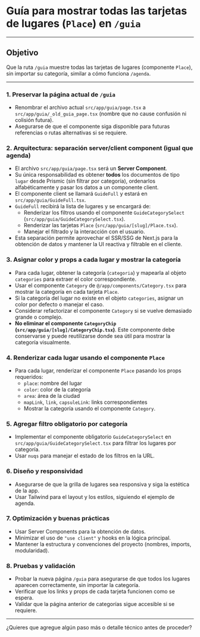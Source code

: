 # Guía para mostrar todas las tarjetas de lugares (`Place`) en `/guia`

---

## Objetivo

Que la ruta `/guia` muestre todas las tarjetas de lugares (componente `Place`), sin importar su categoría, similar a cómo funciona `/agenda`.

---

### 1. Preservar la página actual de `/guia`

- Renombrar el archivo actual `src/app/guia/page.tsx` a `src/app/guia/_old_guia_page.tsx` (nombre que no cause confusión ni colisión futura).
- Asegurarse de que el componente siga disponible para futuras referencias o rutas alternativas si se requiere.

### 2. Arquitectura: separación server/client component (igual que agenda)

- El archivo `src/app/guia/page.tsx` será un **Server Component**.
- Su única responsabilidad es obtener **todos** los documentos de tipo `lugar` desde Prismic (sin filtrar por categoría), ordenarlos alfabéticamente y pasar los datos a un componente client.
- El componente client se llamará `GuideFull` y estará en `src/app/guia/GuideFull.tsx`.
- `GuideFull` recibirá la lista de lugares y se encargará de:
  - Renderizar los filtros usando el componente `GuideCategorySelect` (`src/app/guia/GuideCategorySelect.tsx`).
  - Renderizar las tarjetas `Place` (`src/app/guia/[slug]/Place.tsx`).
  - Manejar el filtrado y la interacción con el usuario.
- Esta separación permite aprovechar el SSR/SSG de Next.js para la obtención de datos y mantener la UI reactiva y filtrable en el cliente.

### 3. Asignar color y props a cada lugar y mostrar la categoría

- Para cada lugar, obtener la categoría (`categoria`) y mapearla al objeto `categories` para extraer el color correspondiente.
- Usar el componente `Category` de `@/app/components/Category.tsx` para mostrar la categoría en cada tarjeta `Place`.
- Si la categoría del lugar no existe en el objeto `categories`, asignar un color por defecto o manejar el caso.
- Considerar refactorizar el componente `Category` si se vuelve demasiado grande o complejo.
- **No eliminar el componente `CategoryChip` (`src/app/guia/[slug]/CategoryChip.tsx`)**. Este componente debe conservarse y puede reutilizarse donde sea útil para mostrar la categoría visualmente.

### 4. Renderizar cada lugar usando el componente `Place`

- Para cada lugar, renderizar el componente `Place` pasando los props requeridos:
  - `place`: nombre del lugar
  - `color`: color de la categoría
  - `area`: área de la ciudad
  - `mapLink`, `link`, `capsuleLink`: links correspondientes
  - Mostrar la categoría usando el componente `Category`.

### 5. Agregar filtro obligatorio por categoría

- Implementar el componente obligatorio `GuideCategorySelect` en `src/app/guia/GuideCategorySelect.tsx` para filtrar los lugares por categoría.
- Usar `nuqs` para manejar el estado de los filtros en la URL.

### 6. Diseño y responsividad

- Asegurarse de que la grilla de lugares sea responsiva y siga la estética de la app.
- Usar Tailwind para el layout y los estilos, siguiendo el ejemplo de agenda.

### 7. Optimización y buenas prácticas

- Usar Server Components para la obtención de datos.
- Minimizar el uso de `"use client"` y hooks en la lógica principal.
- Mantener la estructura y convenciones del proyecto (nombres, imports, modularidad).

### 8. Pruebas y validación

- Probar la nueva página `/guia` para asegurarse de que todos los lugares aparecen correctamente, sin importar la categoría.
- Verificar que los links y props de cada tarjeta funcionen como se espera.
- Validar que la página anterior de categorías sigue accesible si se requiere.

---

¿Quieres que agregue algún paso más o detalle técnico antes de proceder?
